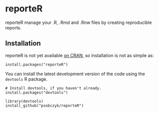 # reporteR

reporteR manage your .R, .Rmd and .Rnw files by creating reproducible reports.


Installation
------------

reporteR is not yet available [on CRAN](http://cran.r-project.org/web/packages/reporteR/), so installation is not as simple as:

```
install.packages("reporteR")
```

You can install the latest development version of the code using the `devtools` R package.

```
# Install devtools, if you haven't already.
install.packages("devtools")

library(devtools)
install_github("psobczyk/reporteR")
```

